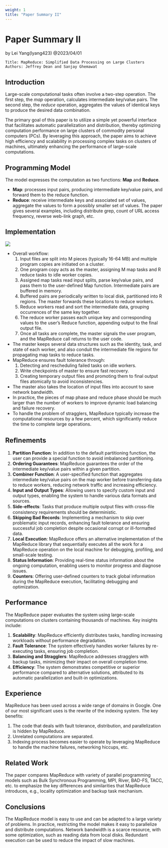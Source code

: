 ```yaml
---
weight: 1
title: "Paper Summary II"
---
```


# Paper Summary II

by Lei Yang(lyang423) @2023/04/01

```
Title: MapReduce: Simplified Data Processing on Large Clusters
Authors: Jeffrey Dean and Sanjay Ghemawat
```

## Introduction

Large-scale computational tasks often involve a two-step operation. The first step, the _map_ operation, calculates intermediate key/value pairs. The second step, the _reduce_ operation, aggregates the values of identical keys to produce the desired data combination. 

The primary goal of this paper is to utilize a simple yet powerful interface that facilitates automatic parallelization and distribution, thereby optimizing computation performance on large clusters of commodity personal computers (PCs). By leveraging this approach, the paper aims to achieve high efficiency and scalability in processing complex tasks on clusters of machines, ultimately enhancing the performance of large-scale computations.

## Programming Model

The model expresses the computation as two functions: **Map** and **Reduce**.
- **Map**: processes input pairs, producing intermediate key/value pairs, and forward them to the reduce function.
- **Reduce**: receive intermediate keys and associated set of values, aggregate the values to form a possibly smaller set of values.
The paper gives several examples, including distribute grep, count of URL access frequency, reverse web-link graph, etc.

## Implementation

![](https://i.imgur.com/BdYudrA.png)

- Overall workflow:
	1.  Input files are split into M pieces (typically 16-64 MB) and multiple program copies are initiated on a cluster.
	2.  One program copy acts as the master, assigning M map tasks and R reduce tasks to idle worker copies.
	3.  Assigned map tasks read input splits, parse key/value pairs, and pass them to the user-defined Map function. Intermediate pairs are buffered in memory.
	4.  Buffered pairs are periodically written to local disk, partitioned into R regions. The master forwards these locations to reduce workers.
	5.  Reduce workers read and sort the intermediate data, grouping occurrences of the same key together.
	6.  The reduce worker passes each unique key and corresponding values to the user’s Reduce function, appending output to the final output file.
	7.  Once all tasks are complete, the master signals the user program, and the MapReduce call returns to the user code.
- The master keeps several data structures such as the identity, task, and state of each worker, and also conduit the intermediate file regions for propagating map tasks to reduce tasks.
- MapReduce ensures fault tolerance through:
	1. Detecting and rescheduling failed tasks on idle workers.
	2. Write checkpoints of master to ensure fast recovery.
	3. Creating temporary output files and promoting them to final output files atomically to avoid inconsistencies.
- The master also takes the location of input files into account to save network bandwidth.
- In practice, the pieces of map phase and reduce phase should be much larger than the number of workers to improve dynamic load balancing and failure recovery.
- To handle the problem of stragglers, MapReduce typically increase the computational resources by a few percent, which significantly reduce the time to complete large operations.

## Reﬁnements

1.  **Partition Function**:  In addition to the default partitioning function, the user can provide a special function to avoid imbalanced partitioning.
2. **Ordering Guarantees**: MapReduce guarantees the order of the intermediate key/value pairs within a given partition.
3.  **Combiner Function**: A user-specified function that aggregates intermediate key/value pairs on the map worker before transferring data to reduce workers, reducing network traffic and increasing efficiency.
4.  **Input and Output Types**: Allowing users to specify custom input and output types, enabling the system to handle various data formats and sources.
5. **Side-effects**: Tasks that produce multiple output ﬁles with cross-ﬁle consistency requirements should be deterministic.
6.  **Skipping Bad Records**: Implementing a mechanism to skip over problematic input records, enhancing fault tolerance and ensuring successful job completion despite occasional corrupt or ill-formatted data.
7. **Local Execution**: MapReduce offers an alternative implementation of the MapReduce library that sequentially executes all the work for a MapReduce operation on the local machine for debugging, profiling, and small-scale testing.
8.  **Status Information**: Providing real-time status information about the ongoing computation, enabling users to monitor progress and diagnose issues.
9.  **Counters**: Offering user-defined counters to track global information during the MapReduce execution, facilitating debugging and optimization.

## Performance

The MapReduce paper evaluates the system using large-scale computations on clusters containing thousands of machines. Key insights include:

1.  **Scalability**: MapReduce efficiently distributes tasks, handling increasing workloads without performance degradation.
2.  **Fault Tolerance**: The system effectively handles worker failures by re-executing tasks, ensuring job completion.
3.  **Balancing and Stragglers**: MapReduce addresses stragglers with backup tasks, minimizing their impact on overall completion time.
4.  **Efficiency**: The system demonstrates competitive or superior performance compared to alternative solutions, attributed to its automatic parallelization and built-in optimizations.

## Experience

MapReduce has been used across a wide range of domains in Google. One of our most significant uses is the rewrite of the indexing system. The key benefits:

1. The code that deals with fault tolerance, distribution, and parallelization is hidden by MapReduce.
2. Unrelated computations are separated.
3. Indexing process becomes easier to operate by leveraging MapReduce to handle the machine failures, networking hiccups, etc.

## Related Work

The paper compares MapReduce with variety of parallel programming models such as Bulk Synchronous Programming, MPI, River, BAD-FS, TACC, etc. to emphasize the key differences and similarities that MapReduce introduces, e.g., locality optimization and backup task mechanism.

## Conclusions

The MapReduce model is easy to use and can be adapted to a large variety of problems. In practice, restricting the model makes it easy to parallelize and distribute computations. Network bandwidth is a scarce resource, with some optimization, such as reading data from local disks. Redundant execution can be used to reduce the impact of slow machines.